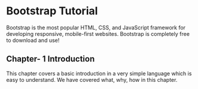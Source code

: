 # Bootstrap Tutorial
Bootstrap is the most popular HTML, CSS, and JavaScript framework for developing responsive, mobile-first websites. Bootstrap is completely free to download and use!

## Chapter- 1 Introduction 
This chapter covers a basic introduction in a very simple language which is easy to understand. We have covered what, why, how in this chapter.